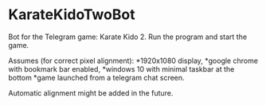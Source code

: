 # KarateKidoTwoBot

Bot for the Telegram game: Karate Kido 2. 
Run the program and start the game.

Assumes (for correct pixel alignment): 
*1920x1080 display,
*google chrome with bookmark bar enabled, 
*windows 10 with minimal taskbar at the bottom
*game launched from a telegram chat screen.

Automatic alignment might be added in the future.